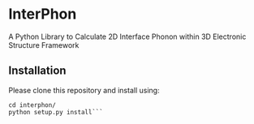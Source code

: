 # InterPhon

A Python Library to Calculate 2D Interface Phonon within 3D Electronic Structure Framework

## Installation

Please clone this repository and install using:

```git clone https://github.com/InWonYeu/interphon.git
cd interphon/
python setup.py install```
